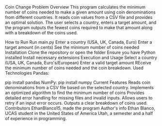 Coin Change Problem
Overview
This program calculates the minimum number of coins needed to make a given amount using coin denominations from different countries. It reads coin values from a CSV file and provides an optimal solution. The user selects a country, enters a target amount, and the program outputs the fewest coins required to make that amount along with a breakdown of the coins used.

How to Run
Run main.py
Enter a country (USA, UK, Canada, Euro)
Enter a target amount (in cents)
See the minimum number of coins needed
Installation
Clone the repository or open the folder
Ensure you have Python installed
Install necessary extensions
Execution and Usage
Select a country (USA, UK, Canada, Euro's/European)
Enter a valid target amount
REceive the minimum number of coins needed and the coin breakdown.
Used Technologies
Pandas:

pip install pandas NumPy:
pip install numpy
Current Features
Reads coin denominations from a CSV file based on the selected country.
Implements an optimized algorithm to find the minimum number of coins
Provides detailed error handling for missing files and invalid inputs.
Allows users to retry if an input error occurs.
Outputs a clear breakdown of coins used.
Contributors
EthanBlanco15, made the program
Author's info
Ethan Blanco, UCAS student in the United States of America Utah, a semester and a half of experience in programming.